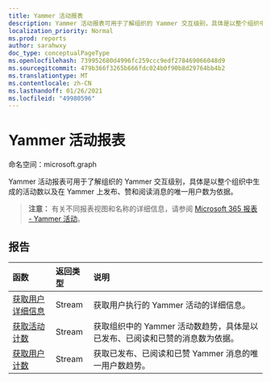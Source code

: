 ```yaml
---
title: Yammer 活动报表
description: Yammer 活动报表可用于了解组织的 Yammer 交互级别，具体是以整个组织中生成的活动数以及在 Yammer 上发布、赞和阅读消息的唯一用户数为依据。
localization_priority: Normal
ms.prod: reports
author: sarahwxy
doc_type: conceptualPageType
ms.openlocfilehash: 739952680d4996fc259ccc9edf278469066048d9
ms.sourcegitcommit: 479b366f3265b666fdc024b0f90b8d29764bb4b2
ms.translationtype: MT
ms.contentlocale: zh-CN
ms.lasthandoff: 01/26/2021
ms.locfileid: "49980596"
---
```

# <a name="yammer-activity-reports"></a>Yammer 活动报表

命名空间：microsoft.graph

Yammer 活动报表可用于了解组织的 Yammer 交互级别，具体是以整个组织中生成的活动数以及在 Yammer 上发布、赞和阅读消息的唯一用户数为依据。

> **注意：** 有关不同报表视图和名称的详细信息，请参阅 [Microsoft 365 报表 - Yammer 活动](https://support.office.com/client/Yammer-activity-c7c9f938-5b8e-4d52-b1a2-c7c32cb2312a)。

## <a name="reports"></a>报告

| 函数                                 | 返回类型 | 说明                              |
| :--------------------------------------- | :---------- | :--------------------------------------- |
| [获取用户详细信息](../api/reportroot-getyammeractivityuserdetail.md) | Stream      | 获取用户执行的 Yammer 活动的详细信息。 |
| [获取活动计数](../api/reportroot-getyammeractivitycounts.md) | Stream      | 获取组织中的 Yammer 活动数趋势，具体是以已发布、已阅读和已赞的消息数为依据。 |
| [获取用户计数](../api/reportroot-getyammeractivityusercounts.md) | Stream      | 获取已发布、已阅读和已赞 Yammer 消息的唯一用户数趋势。 |

